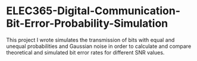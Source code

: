 # ELEC365-Digital-Communication-Bit-Error-Probability-Simulation
This project I wrote simulates the transmission of bits with equal and unequal probabilities and Gaussian noise in order to calculate and compare theoretical and simulated bit error rates for different SNR values.
